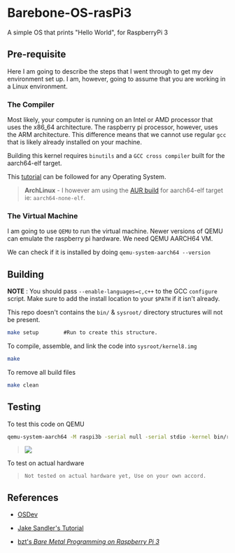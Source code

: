 # Barebone-OS-rasPi3

A simple OS that prints "Hello World", for RaspberryPi 3

## Pre-requisite

Here I am going to describe the steps that I went through to get my dev environment set up. I am, however, going to assume that you are working in a Linux environment.

### The Compiler

Most likely, your computer is running on an Intel or AMD processor that uses the x86_64 architecture. The raspberry pi processor, however, uses the ARM architecture. This difference means that we cannot use regular `gcc` that is likely already installed on your machine.

Building this kernel requires `binutils` and a `GCC cross compiler` built for the aarch64-elf target.

This [tutorial](https://wiki.osdev.org/GCC_Cross-Compiler) can be followed for any Operating System. 

> **ArchLinux** - I however am using the [AUR build](https://aur.archlinux.org/packages/aarch64-none-elf-gcc-bin/) for aarch64-elf target ie: `aarch64-none-elf`.

### The Virtual Machine

I am going to use `QEMU` to run the virtual machine. Newer versions of QEMU can emulate the raspberry pi hardware. We need QEMU AARCH64 VM.

We can check if it is installed by doing `qemu-system-aarch64 --version`

## Building

**NOTE** : You should pass `--enable-languages=c,c++` to the GCC `configure` script. Make sure to add the install location to your `$PATH` if it isn't already.

This repo doesn't contains the `bin/` & `sysroot/` directory structures will not be present. 

```bash
make setup        #Run to create this structure.
```

To compile, assemble, and link the code into `sysroot/kernel8.img`

```bash
make
```

To remove all build files 

```bash
make clean
```

## Testing

To test this code on QEMU

```bash
qemu-system-aarch64 -M raspi3b -serial null -serial stdio -kernel bin/rxchit.elf
```

> ![](images/2022-01-27-11-41-00-image.png)

To test on actual hardware

> `Not tested on actual hardware yet, Use on your own accord.`

## References

- [OSDev](https://wiki.osdev.org/)

- [Jake Sandler's Tutorial](https://jsandler18.github.io/)

- [bzt's *Bare Metal Programming on Raspberry Pi 3*](https://github.com/bztsrc/raspi3-tutorial)
